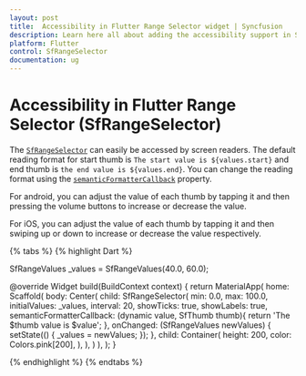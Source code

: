 ```yaml
---
layout: post
title:  Accessibility in Flutter Range Selector widget | Syncfusion
description: Learn here all about adding the accessibility support in Syncfusion Flutter Range Selector (SfRangeSelector) widget and more. 
platform: Flutter
control: SfRangeSelector
documentation: ug
---
```


# Accessibility in Flutter Range Selector (SfRangeSelector) 

The [`SfRangeSelector`](https://pub.dev/documentation/syncfusion_flutter_sliders/latest/sliders/SfRangeSelector-class.html) can easily be accessed by screen readers. The default reading format for start thumb is `The start value is ${values.start}` and end thumb is `the end value is ${values.end}`. You can change the reading format using the [`semanticFormatterCallback`](https://pub.dev/documentation/syncfusion_flutter_sliders/latest/sliders/SfRangeSelector/semanticFormatterCallback.html) property.

For android, you can adjust the value of each thumb by tapping it and then pressing the volume buttons to increase or decrease the value.

For iOS, you can adjust the value of each thumb by tapping it and then swiping up or down to increase or decrease the value respectively.

{% tabs %}
{% highlight Dart %}

SfRangeValues _values = SfRangeValues(40.0, 60.0);

@override
Widget build(BuildContext context) {
   return MaterialApp(
      home: Scaffold(
          body: Center(
            child: SfRangeSelector(
              min: 0.0,
              max: 100.0,
              initialValues: _values,
              interval: 20,
              showTicks: true,
              showLabels: true,
              semanticFormatterCallback: (dynamic value, SfThumb thumb){
                return 'The $thumb value is $value';
              },
              onChanged: (SfRangeValues newValues) {
                setState(() {
                  _values = newValues;
                });
              },
              child: Container(
                height: 200,
                color: Colors.pink[200],
              ),
            ),
          )
      ),
   );
}

{% endhighlight %}
{% endtabs %}
